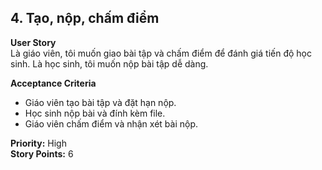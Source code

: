 ## 4. Tạo, nộp, chấm điểm

**User Story**  
Là giáo viên, tôi muốn giao bài tập và chấm điểm để đánh giá tiến độ học sinh. Là học sinh, tôi muốn nộp bài tập dễ dàng.

**Acceptance Criteria**

- Giáo viên tạo bài tập và đặt hạn nộp.
- Học sinh nộp bài và đính kèm file.
- Giáo viên chấm điểm và nhận xét bài nộp.

**Priority:** High  
**Story Points:** 6
